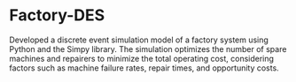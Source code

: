 # Factory-DES
Developed a discrete event simulation model of a factory system using Python and the Simpy library. The simulation optimizes the number of spare machines and repairers to minimize the total operating cost, considering factors such as machine failure rates, repair times, and opportunity costs.

